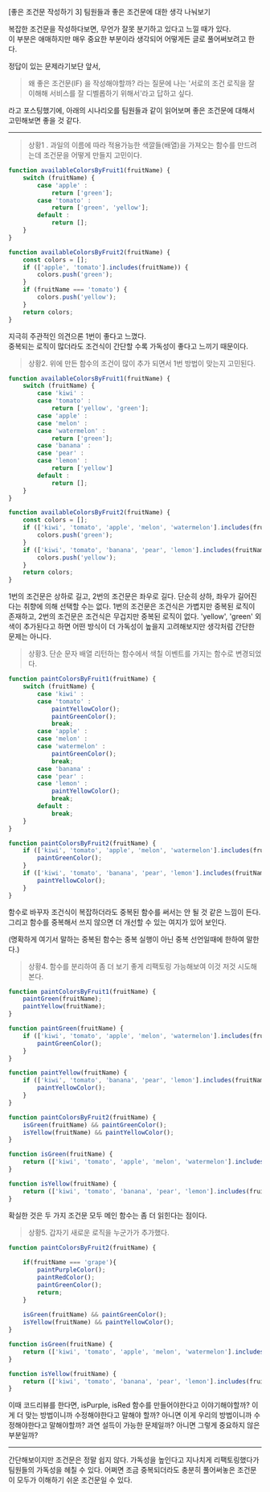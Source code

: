 [좋은 조건문 작성하기 3] 팀원들과 좋은 조건문에 대한 생각 나눠보기

복잡한 조건문을 작성하다보면, 무언가 잘못 분기하고 있다고 느낄 때가 있다.  
이 부분은 애매하지만 매우 중요한 부분이라 생각되어 어떻게든 글로 풀어써보려고 한다.

정답이 있는 문제라기보단 앞서, 

>왜 좋은 조건문(IF) 을 작성해야할까? 라는 질문에 나는
'서로의 조건 로직을 잘 이해해 서비스를 잘 디벨롭하기 위해서'라고 답하고 싶다.

라고 포스팅했기에, 아래의 시나리오를 팀원들과 같이 읽어보며 좋은 조건문에 대해서 고민해보면 좋을 것 같다.

---

> 상황1 . 과일의 이름에 따라 적용가능한 색깔들(배열)을 가져오는 함수를 만드려는데 조건문을 어떻게 만들지 고민이다.

```js
function availableColorsByFruit1(fruitName) {
    switch (fruitName) {
        case 'apple' :
            return ['green'];
        case 'tomato' :
            return ['green', 'yellow'];
        default :
            return [];
    }
}

function availableColorsByFruit2(fruitName) {
    const colors = [];
    if (['apple', 'tomato'].includes(fruitName)) {
        colors.push('green');
    }
    if (fruitName === 'tomato') {
        colors.push('yellow');
    }
    return colors;
}
```

지극히 주관적인 의견으론 1번이 좋다고 느꼈다.  
중복되는 로직이 많더라도 조건식이 간단할 수록 가독성이 좋다고 느끼기 때문이다.

> 상황2. 위에 만든 함수의 조건이 많이 추가 되면서 1번 방법이 맞는지 고민된다.

```js
function availableColorsByFruit1(fruitName) {
    switch (fruitName) {
        case 'kiwi' :
        case 'tomato' :
            return ['yellow', 'green'];
        case 'apple' :
        case 'melon' :
        case 'watermelon' :
            return ['green'];
        case 'banana' :
        case 'pear' :
        case 'lemon' :
            return ['yellow']
        default :
            return [];
    }
}

function availableColorsByFruit2(fruitName) {
    const colors = [];
    if (['kiwi', 'tomato', 'apple', 'melon', 'watermelon'].includes(fruitName)) {
        colors.push('green');
    }
    if (['kiwi', 'tomato', 'banana', 'pear', 'lemon'].includes(fruitName)) {
        colors.push('yellow');
    }
    return colors;
}
```

1번의 조건문은 상하로 길고, 2번의 조건문은 좌우로 길다. 단순히 상하, 좌우가 길어진다는 취향에 의해 선택할 수는 없다.
1번의 조건문은 조건식은 가볍지만 중복된 로직이 존재하고, 2번의 조건문은 조건식은 무겁지만 중복된 로직이 없다.
'yellow', 'green' 외 색이 추가된다고 하면 어떤 방식이 더 가독성이 높을지 고려해보지만 생각처럼 간단한 문제는 아니다.

> 상황3. 단순 문자 배열 리턴하는 함수에서 색칠 이벤트를 가지는 함수로 변경되었다.

```js
function paintColorsByFruit1(fruitName) {
    switch (fruitName) {
        case 'kiwi' :
        case 'tomato' :
            paintYellowColor();
            paintGreenColor();
            break;
        case 'apple' :
        case 'melon' :
        case 'watermelon' :
            paintGreenColor();
            break;
        case 'banana' :
        case 'pear' :
        case 'lemon' :
            paintYellowColor();
            break;
        default :
            break;
    }
}

function paintColorsByFruit2(fruitName) {
    if (['kiwi', 'tomato', 'apple', 'melon', 'watermelon'].includes(fruitName)) {
        paintGreenColor();
    }
    if (['kiwi', 'tomato', 'banana', 'pear', 'lemon'].includes(fruitName)) {
        paintYellowColor();
    }
}
```

함수로 바꾸자 조건식이 복잡하더라도 중복된 함수를 써서는 안 될 것 같은 느낌이 든다.
그리고 함수를 중복해서 쓰지 않으면 더 개선할 수 있는 여지가 있어 보인다.

(명확하게 여기서 말하는 중복된 함수는 중복 실행이 아닌 중복 선언일때에 한하여 말한다.)

> 상황4. 함수를 분리하여 좀 더 보기 좋게 리팩토링 가능해보여 이것 저것 시도해본다.

```js
function paintColorsByFruit1(fruitName) {
    paintGreen(fruitName);
    paintYellow(fruitName);
}

function paintGreen(fruitName) {
    if (['kiwi', 'tomato', 'apple', 'melon', 'watermelon'].includes(fruitName)) {
        paintGreenColor();
    }
}

function paintYellow(fruitName) {
    if (['kiwi', 'tomato', 'banana', 'pear', 'lemon'].includes(fruitName)) {
        paintYellowColor();
    }
}
```

```js
function paintColorsByFruit2(fruitName) {
    isGreen(fruitName) && paintGreenColor();
    isYellow(fruitName) && paintYellowColor();
}

function isGreen(fruitName) {
    return (['kiwi', 'tomato', 'apple', 'melon', 'watermelon'].includes(fruitName));
}

function isYellow(fruitName) {
    return (['kiwi', 'tomato', 'banana', 'pear', 'lemon'].includes(fruitName));
}
```

확실한 것은 두 가지 조건문 모두 메인 함수는 좀 더 읽힌다는 점이다.

> 상황5. 갑자기 새로운 로직을 누군가가 추가했다.

```js
function paintColorsByFruit2(fruitName) {
    
    if(fruitName === 'grape'){
        paintPurpleColor();
        paintRedColor();
        paintGreenColor();
        return;
    }
    
    isGreen(fruitName) && paintGreenColor();
    isYellow(fruitName) && paintYellowColor();
}

function isGreen(fruitName) {
    return (['kiwi', 'tomato', 'apple', 'melon', 'watermelon'].includes(fruitName));
}

function isYellow(fruitName) {
    return (['kiwi', 'tomato', 'banana', 'pear', 'lemon'].includes(fruitName));
}
```

이때 코드리뷰를 한다면, isPurple, isRed 함수를 만들어야한다고 이야기해야할까?
이게 더 맞는 방법이니까 수정해야한다고 말해야 할까? 아니면 이게 우리의 방법이니까 수정해야한다고 말해야할까?
과연 설득이 가능한 문제일까? 아니면 그렇게 중요하지 않은 부분일까?

---

간단해보이지만 조건문은 정말 쉽지 않다.
가독성을 높인다고 지나치게 리팩토링했다가 팀원들의 가독성을 헤칠 수 있다.
어쩌면 조금 중복되더라도 충분히 풀어써놓은 조건문이 모두가 이해하기 쉬운 조건문일 수 있다.


